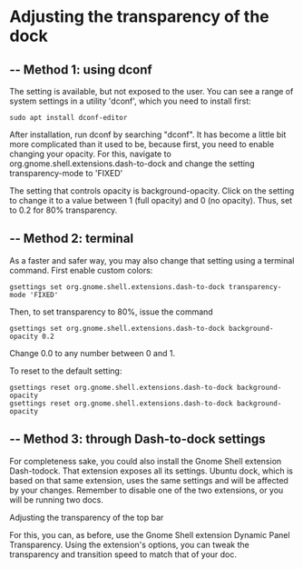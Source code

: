 # Adjusting the transparency of the dock

## -- Method 1: using dconf

The setting is available, but not exposed to the user. You can see a range of system settings in a utility 'dconf', which you need to install first:
```
sudo apt install dconf-editor
```
After installation, run dconf by searching "dconf". It has become a little bit more complicated than it used to be, because first, you need to enable changing your opacity. For this, navigate to org.gnome.shell.extensions.dash-to-dock and change the setting transparency-mode to 'FIXED'

The setting that controls opacity is background-opacity. Click on the setting to change it to a value between 1 (full opacity) and 0 (no opacity). Thus, set to 0.2 for 80% transparency.

## -- Method 2: terminal

As a faster and safer way, you may also change that setting using a terminal command. First enable custom colors:

```
gsettings set org.gnome.shell.extensions.dash-to-dock transparency-mode 'FIXED'
```

Then, to set transparency to 80%, issue the command

```
gsettings set org.gnome.shell.extensions.dash-to-dock background-opacity 0.2
```

Change 0.0 to any number between 0 and 1.

To reset to the default setting:

```
gsettings reset org.gnome.shell.extensions.dash-to-dock background-opacity
gsettings reset org.gnome.shell.extensions.dash-to-dock background-opacity
```

## -- Method 3: through Dash-to-dock settings

For completeness sake, you could also install the Gnome Shell extension Dash-todock. That extension exposes all its settings. Ubuntu dock, which is based on that same extension, uses the same settings and will be affected by your changes. Remember to disable one of the two extensions, or you will be running two docs.

Adjusting the transparency of the top bar

For this, you can, as before, use the Gnome Shell extension Dynamic Panel Transparency. Using the extension's options, you can tweak the transparency and transition speed to match that of your doc.